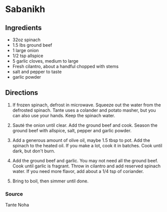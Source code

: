 # Sabanikh

## Ingredients

* 32oz spinach
* 1.5 lbs ground beef
* 1 large onion
* 1/2 tsp allspice
* 5 garlic cloves, medium to large
* Fresh cilantro, about a handful chopped with stems
* salt and pepper to taste
* garlic powder

## Directions

1. If frozen spinach, defrost in microwave. Squeeze out the water from the
   defrosted spinach. Tante uses a colander and potato masher, but you can also
   use your hands. Keep the spinach water.

1. Sauté the onion until clear. Add the ground beef and cook. Season the ground
   beef with allspice, salt, pepper and garlic powder.

1. Add a generous amount of olive oil, maybe 1.5 tbsp to pot. Add the spinach
   to the heated oil. If you make a lot, cook it in batches. Cook until dark,
   but don't burn.

1. Add the ground beef and garlic. You may not need all the ground beef. Cook
   until garlic is fragrant. Throw in cilantro and add reserved spinach water.
   If you need more flavor, add about a 1/4 tsp of coriander.

1. Bring to boil, then simmer until done.


### Source

Tante Noha
